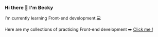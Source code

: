 ### Hi there 👋 I'm Becky

I’m currently learning Front-end development.💻

Here are my collections of practicing Front-end development ➡️ [Click me !](https://beckyyyyy.github.io/portfolio/)

<!--
**beckyyyyy/beckyyyyy** is a ✨ _special_ ✨ repository because its `README.md` (this file) appears on your GitHub profile.

Here are some ideas to get you started:

- 🔭 I’m currently working on ...
- 🌱 I’m currently learning ...
- 👯 I’m looking to collaborate on ...
- 🤔 I’m looking for help with ...
- 💬 Ask me about ...
- 📫 How to reach me: ...
- 😄 Pronouns: ...
- ⚡ Fun fact: ...
-->
